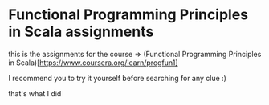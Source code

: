 # Functional Programming Principles in Scala assignments

this is the assignments for the course => (Functional Programming Principles in Scala)[https://www.coursera.org/learn/progfun1]

I recommend you to try it yourself before searching for any clue :)

that's what I did
